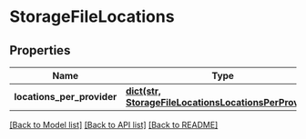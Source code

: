 # StorageFileLocations

## Properties
Name | Type | Description | Notes
------------ | ------------- | ------------- | -------------
**locations_per_provider** | [**dict(str, StorageFileLocationsLocationsPerProvider)**](StorageFileLocationsLocationsPerProvider.md) |  | [optional] 

[[Back to Model list]](../README.md#documentation-for-models) [[Back to API list]](../README.md#documentation-for-api-endpoints) [[Back to README]](../README.md)

